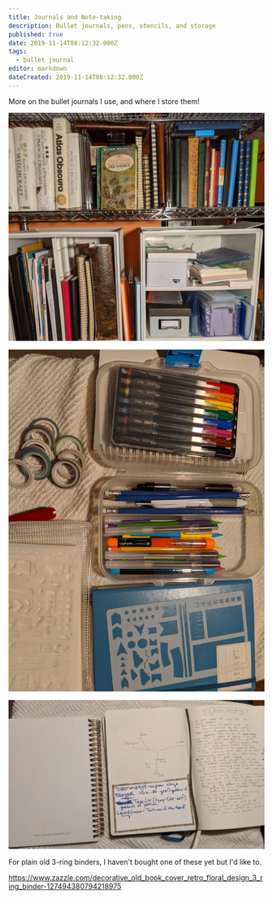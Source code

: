 ```yaml
---
title: Journals and Note-taking
description: Bullet journals, pens, stencils, and storage
published: true
date: 2019-11-14T08:12:32.000Z
tags:
  - bullet journal
editor: markdown
dateCreated: 2019-11-14T08:12:32.000Z
---
```


More on the bullet journals I use, and where I store them!

![The shelf near my door - easy access to notebooks, RPG books, and the like](IMG_20191113_231052-3.jpg)

![Colored pens, pencils, highlighters, stencils, and washi tape](IMG_20191113_234602.jpg)

![A spiral-bound dot ruled journal, and the journal for Sunday D&amp;D](IMG_20191113_234805.jpg)

For plain old 3-ring binders, I haven't bought one of these yet but I'd like to.

https://www.zazzle.com/decorative_old_book_cover_retro_floral_design_3_ring_binder-127494380794218975




    